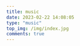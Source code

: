 ```yaml
---
title: music
date: 2023-02-22 14:08:05
type: "music"
top_img: /img/index.jpg
comments: true
---
```

